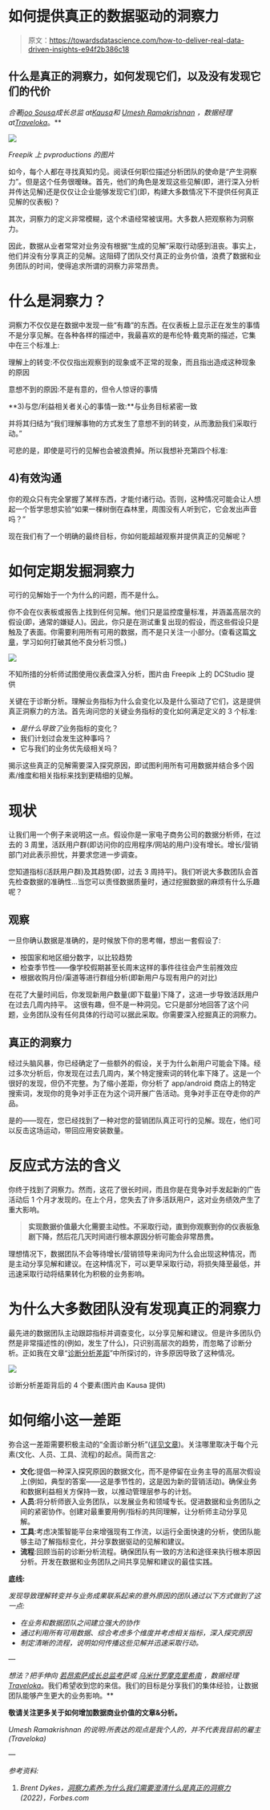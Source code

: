# 如何提供真正的数据驱动的洞察力

> 原文：<https://towardsdatascience.com/how-to-deliver-real-data-driven-insights-e94f2b386c18>

## 什么是真正的洞察力，如何发现它们，以及没有发现它们的代价

*合著*[*joo Sousa*](https://www.linkedin.com/in/joaoantoniosousa/)*成长总监 at*[*Kausa*](http://www.kausa.ai/)*和 [Umesh Ramakrishnan](https://medium.com/u/b616a9e7f441?source=post_page-----e94f2b386c18--------------------------------) *，数据经理 at*[*Traveloka*](https://www.traveloka.com/)*。**

![](img/da384bd0d34f6082ae2acdc59c2cb644.png)

*Freepik 上 pvproductions 的图片*

如今，每个人都在寻找真知灼见。阅读任何职位描述分析团队的使命是“产生洞察力”。但是这个任务很暧昧。首先，他们的角色是发现这些见解(即，进行深入分析并传达见解)还是仅仅让企业能够发现它们(即，构建大多数情况下不提供任何真正见解的仪表板)？

其次，洞察力的定义非常模糊，这个术语经常被误用。大多数人把观察称为洞察力。

因此，数据从业者常常对业务没有根据“生成的见解”采取行动感到沮丧。事实上，他们并没有分享真正的见解。这阻碍了团队交付真正的业务价值，浪费了数据和业务团队的时间，使得追求所谓的洞察力非常昂贵。

# **什么是洞察力？**

洞察力不仅仅是在数据中发现一些“有趣”的东西。在仪表板上显示正在发生的事情不是分享见解。在各种各样的描述中，我最喜欢的是布伦特·戴克斯的描述，它集中在三个标准上:

理解上的转变:不仅仅指出观察到的现象或不正常的现象，而且指出造成这种现象的原因

意想不到的原因:不是有意的，但令人惊讶的事情

**3)与您/利益相关者关心的事情一致:**与业务目标紧密一致

并将其归结为“我们理解事物的方式发生了意想不到的转变，从而激励我们采取行动。”

可悲的是，即使是可行的见解也会被浪费掉。所以我想补充第四个标准:

## 4)有效沟通

你的观众只有完全掌握了某样东西，才能付诸行动。否则，这种情况可能会让人想起一个哲学思想实验“如果一棵树倒在森林里，周围没有人听到它，它会发出声音吗？”

现在我们有了一个明确的最终目标，你如何能超越观察并提供真正的见解呢？

# 如何定期发掘洞察力

可行的见解始于一个为什么的问题，而不是什么。

你不会在仪表板或报告上找到任何见解。他们只是监控度量标准，并涵盖高层次的假设(即，通常的嫌疑人)。因此，你只是在测试重复出现的假设，而这些假设只是触及了表面。你需要利用所有可用的数据，而不是只关注一小部分。(查看这篇[文章](https://www.kausa.ai/blog/Six-bad-analytics-habits)，学习如何打破其他不良分析习惯。)

![](img/7d864f02c54ecf586785c5ad95bd43b1.png)

不知所措的分析师试图使用仪表盘深入分析，图片由 Freepik 上的 DCStudio 提供

关键在于诊断分析。理解业务指标为什么会变化以及是什么驱动了它们，这是提供真正洞察力的方法。首先询问您的关键业务指标的变化如何满足定义的 3 个标准:

*   *是什么导致了*业务指标的变化？
*   我们计划过会发生这种事吗？
*   它与我们的业务优先级相关吗？

揭示这些真正的见解需要深入探究原因，即试图利用所有可用数据并结合多个因素/维度和相关指标来找到更精细的见解。

# 现状

让我们用一个例子来说明这一点。假设你是一家电子商务公司的数据分析师，在过去的 3 周里，活跃用户群(即访问你的应用程序/网站的用户)没有增长。增长/营销部门对此表示担忧，并要求您进一步调查。

您知道指标(活跃用户群)及其趋势(即，过去 3 周持平)。我们听说大多数团队会首先检查数据的准确性…当您可以责怪数据质量时，通过挖掘数据的麻烦有什么乐趣呢？

## 观察

一旦你确认数据是准确的，是时候放下你的思考帽，想出一套假设了:

*   按国家和地区细分数字，以比较趋势
*   检查季节性——像学校假期甚至长周末这样的事件往往会产生前推效应
*   根据收购月份/渠道等进行群组分析(即新用户与现有用户的对比)

在花了大量时间后，你发现新用户数量(即下载量)下降了，这进一步导致活跃用户在过去几周内持平。
这很有趣，但不是一种洞见。它只是部分地回答了这个问题，业务团队没有任何具体的行动可以据此采取。你需要深入挖掘真正的洞察力。

## 真正的洞察力

经过头脑风暴，你已经确定了一些额外的假设，关于为什么新用户可能会下降。经过多次分析后，你发现在过去几周内，某个特定搜索词的转化率下降了。这是一个很好的发现，但仍不完整。为了缩小差距，你分析了 app/android 商店上的特定搜索词，发现你的竞争对手正在为这个词开展广告活动。竞争对手正在夺走你的产品。

是的——现在，您已经找到了一种对您的营销团队真正可行的见解。现在，他们可以反击这场运动，带回应用安装数量。

# 反应式方法的含义

你终于找到了洞察力。然而，这花了很长时间，而且你是在竞争对手发起新的广告活动后 1 个月才发现的。在上个月，您失去了许多活跃用户，这对业务绩效产生了重大影响。

> **实现数据价值最大化需要主动性。不采取行动，直到你观察到你的仪表板急剧下降，然后花几天时间进行根本原因分析可能会非常昂贵。**

理想情况下，数据团队不会等待增长/营销领导来询问为什么会出现这种情况，而是主动分享见解和建议。在这种情况下，可以更早采取行动，将损失降至最低，并迅速采取行动将结果转化为积极的业务影响。

# 为什么大多数团队没有发现真正的洞察力

最先进的数据团队主动跟踪指标并调查变化，以分享见解和建议。但是许多团队仍然是非常描述性的(例如，发生了什么)，只识别高层次的趋势，而忽略了诊断分析。正如我在文章“[诊断分析差距](https://www.kausa.ai/blog/diagnostic-analytics-gap)”中所探讨的，许多原因导致了这种情况。

![](img/6119753b94258e799ed8c5816282d450.png)

诊断分析差距背后的 4 个要素(图片由 Kausa 提供)

# 如何缩小这一差距

弥合这一差距需要积极主动的“全面诊断分析”([详见文章](/the-diagnostic-analytics-gap-3f9d0a44e8f8))。关注哪里取决于每个元素(文化、人员、工具、流程)的起点。简而言之:

*   **文化**:提倡一种深入探究原因的数据文化，而不是停留在业务主导的高层次假设上(例如，典型的答案——这是季节性的，这是因为新的营销活动)。确保业务和数据利益相关方保持一致，以推动管理层参与的计划。
*   **人员**:将分析师嵌入业务团队，以发展业务和领域专长。促进数据和业务团队之间的紧密协作。创建对最重要用例/指标的共同理解，让分析师主动分享见解。
*   **工具**:考虑决策智能平台来增强现有工作流，以运行全面快速的分析，使团队能够主动了解指标变化，并分享数据驱动的见解和建议。
*   **流程**:回顾当前的诊断分析流程。确保团队有一致的方法和途径来执行根本原因分析。开发在数据和业务团队之间共享见解和建议的最佳实践。

**底线:**

*发现导致理解转变并与业务成果联系起来的意外原因的团队通过以下方式做到了这一点:*

*   *在业务和数据团队之间建立强大的协作*
*   *通过利用所有可用数据、综合考虑多个维度并考虑相关指标，深入探究原因*
*   *制定清晰的流程，说明如何传播这些见解并迅速采取行动。*

—

*想法？把手伸向* [*若昂索萨*](https://www.linkedin.com/in/joaoantoniosousa/)*[*成长总监考萨*](http://www.kausa.ai/)*或* [*乌米什罗摩克里希南*](https://medium.com/u/b616a9e7f441) *，数据经理*[*Traveloka*](https://www.traveloka.com/)*。我们希望收到您的来信。我们的目标是分享我们的集体经验，让数据团队能够产生更大的业务影响。**

**敬请关注更多关于如何增加数据商业价值的文章&分析。**

*Umesh Ramakrishnan 的说明:所表达的观点是我个人的，并不代表我目前的雇主(Traveloka)*

*—*

*参考资料:*

1.  *Brent Dykes，[洞察力素养:为什么我们需要澄清什么是真正的洞察力](https://www.forbes.com/sites/brentdykes/2022/03/08/insight-literacy-why-we-need-to-clarify-what-insights-really-are/) (2022)，Forbes.com*